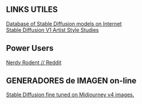 
## LINKS UTILES ##   

[Database of Stable Diffusion models on Internet](https://rentry.org/sdmodels#copeseethemald-berry200_20400ckpt-samdoesart-fa49a214)   
[Stable Diffusion V1 Artist Style Studies](https://proximacentaurib.notion.site/e28a4f8d97724f14a784a538b8589e7d?v=ab624266c6a44413b42a6c57a41d828c)   


## Power Users  ##   

[Nerdy Rodent // Reddit](https://twitter.com/NerdyRodent)   

## GENERADORES de IMAGEN on-line ##   

[ Stable Diffusion fine tuned on Midjourney v4 images.](https://replicate.com/prompthero/openjourney)   
